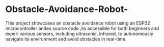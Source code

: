 # Obstacle-Avoidance-Robot-
This project showcases an obstacle avoidance robot using an ESP32 microcontroller andes source code ,its accessible for both beginners and experi various sensors, including ultrasonic, infrared, to autonomously navigate its environment and avoid obstacles in real-time.
